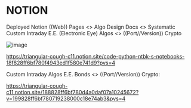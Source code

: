 # NOTION
Deployed Notion ((Web)) Pages &lt;> Algo Design Docs &lt;> Systematic Custom Intraday E.E. (Electronic Eye) Algos &lt;> ((Port//Version)) Crypto

![image](https://github.com/user-attachments/assets/354adb9b-a222-451c-b28a-a464036eb579)

https://triangular-cough-c11.notion.site/code-python-ntbk-s-notebooks-18f828ff6bf780f4943ed1f580e741d9?pvs=4

Custom Intraday Algos E.E. Bonds <> ((Port//Version)) Crypto:

https://triangular-cough-c11.notion.site/188828ff6bf780d4a0daf07a10245672?v=199828ff6bf780719238000c18e74ab3&pvs=4
